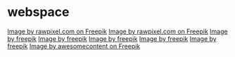 # webspace
<a href="https://www.freepik.com/free-photo/sand-sea-watercolor-texture-background_15559505.htm#fromView=image_search&page=1&position=0&uuid=5cc70e8f-f903-409a-97aa-53ef4246d08e">Image by rawpixel.com on Freepik</a>
<a href="https://www.freepik.com/free-photo/beautiful-beach-galapagos-islands-ecuador_15439253.htm#fromView=image_search&page=1&position=1&uuid=e89ee7f0-8ab9-44ce-9efc-6ace800e7151">Image by rawpixel.com on Freepik</a>
<a href="https://www.freepik.com/free-photo/starfish-shoreline_1170806.htm#fromView=image_search&page=1&position=0&uuid=40c902c8-afdc-4662-8c89-31aeee9c5586">Image by freepik</a>
<a href="https://www.freepik.com/free-photo/top-view-health-still-life-arrangement-with-copy-space_12412920.htm#fromView=image_search&page=1&position=0&uuid=b83ce005-056e-4c8f-bfb4-38ff6993f9df">Image by freepik</a>
<a href="https://www.freepik.com/free-photo/close-up-thermometer-showing-high-temperature_28258962.htm#fromView=search&page=1&position=1&uuid=8b4eaa32-bfe0-4dbd-9dd3-159b8acbbb90">Image by freepik</a>
<a href="https://www.freepik.com/free-vector/female-reproductive-system-with-flowers_9852052.htm#fromView=search&page=1&position=21&uuid=787bab1e-27cd-4eca-9298-746ee8392b6d">Image by freepik</a>
<a href="https://www.freepik.com/free-photo/low-angle-hands-holding-heart-shape-with-sky_9638207.htm#fromView=search&page=3&position=49&uuid=10865d73-7ec7-4521-90d9-dc7714fc4784">Image by freepik</a>
<a href="https://www.freepik.com/free-photo/close-up-sand-surface_991301.htm#fromView=search&page=4&position=7&uuid=2b7bd0ff-72e9-434e-912f-17bcc8dd71dd">Image by awesomecontent on Freepik</a>